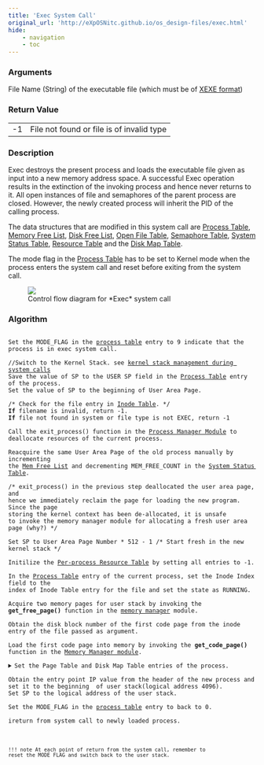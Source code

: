 ```yaml
---
title: 'Exec System Call'
original_url: 'http://eXpOSNitc.github.io/os_design-files/exec.html'
hide: 
    - navigation
    - toc
---
```


### Arguments
File Name (String) of the executable file (which must be of [XEXE format](../abi.md#xexe))


### Return Value

|  |  |
| --- | --- |
| -1 | File not found or file is of invalid type |


### Description
Exec destroys the present process and loads the executable file given as input into a new memory address space. A successful Exec operation results in the extinction of the invoking process and hence never returns to it. All open instances of file and semaphores of the parent process are closed. However, the newly created process will inherit the PID of the calling process.

The data structures that are modified in this system call are [Process Table](process-table.md), [Memory Free List](mem-ds.md#mem_free_list), [Disk Free List](disk-ds.md#disk-free-list), [Open File Table](mem-ds.md#file_table), [Semaphore Table](mem-ds.md#sem_table), [System Status Table](mem-ds.md#ss_table), [Resource Table](process-table.md#per_process_table) and the [Disk Map Table](process-table.md#disk_map_table).

The mode flag in the [Process Table](process-table.md) has to be set to Kernel mode when the process enters the system call and reset before exiting from the system call.


  
<figure>
    <img src="../../assets/img/roadmap/exec3.png">
    <figcaption>Control flow diagram for *Exec* system call</figcaption>
</figure>
 
  

### Algorithm
<pre><code>
Set the MODE_FLAG in the <a href="../../os-design/process-table/">process table</a> entry to 9 indicate that the process is in exec system call.

//Switch to the Kernel Stack. see <a href="../../os-design/stack-smcall/">kernel stack management during system calls</a>
Save the value of SP to the USER SP field in the <a href="../../os-design/process-table/">Process Table</a> entry of the process.
Set the value of SP to the beginning of User Area Page.

/* Check for the file entry in <a href="../../os-design/disk-ds/#inode-table" target="_blank">Inode Table</a>. */
<b>If</b> filename is invalid, return -1.
<b>If</b> file not found in system or file type is not EXEC, return -1 

Call the exit_process() function in the <a href="../../modules/module-01/">Process Manager Module</a> to deallocate resources of the current process.

Reacquire the same User Area Page of the old process manually by incrementing 
the <a href="../../os-design/mem-ds/#memory-free-list">Mem Free List</a> and decrementing MEM_FREE_COUNT in the <a href="../../os-design/mem-ds/#system-status-table">System Status Table</a>.

/* exit_process() in the previous step deallocated the user area page, and 
hence we immediately reclaim the page for loading the new program.  Since the page
storing the kernel context has been de-allocated, it is unsafe  
to invoke the memory manager module for allocating a fresh user area page (why?) */

Set SP to User Area Page Number * 512 - 1 /* Start fresh in the new kernel stack */

Initilize the <a href="../../os-design/process-table/#per_process_table">Per-process Resource Table</a> by setting all entries to -1.	

In the <a href="../../os-design/process-table/">Process Table</a> entry of the current process, set the Inode Index field to the 
index of Inode Table entry for the file and set the state as RUNNING.

Acquire two memory pages for user stack by invoking the <b>get_free_page()</b> function in the <a href="../../modules/module-02/">memory manager</a> module.

Obtain the disk block number of the first code page from the inode entry of the file passed as argument.

Load the first code page into memory by invoking the <b>get_code_page()</b> function in the <a href="../../modules/module-02/">Memory Manager module</a>.
	
<details class="code-accordion"><summary>Set the Page Table and Disk Map Table entries of the process.</summary>
                Set the Page Table entries for library. Set the valid bit to 1 and write bit to 0.
                /* Since the ExpL compler uses the library for even basic operations like read/write, 
                the library flag is ignored, and we link the library to all loaded programs */

                Invalidate the page table entries for heap. &nbsp;&nbsp; 
                /* Memory will be allocated when page fault occurs */

                Set the page table entry for the first code page to the 
                page loaded eariler. Set it's valid bit to 1 and write bit to 0.
		        Other code pages are set to invalid and unreferenced.

                Set the page table entry for the stack page to the 
                pages found earlier. Set the valid bit and write bit to 1.

                Set the code pages in the <a href="../../os-design/process-table/#disk_map_table">Disk Map Table</a> to the Block numbers by refering 
                to the <a href="../../os-design/disk-ds/#inode-table" target="_blank">Inode Table</a>. Other fields are set to -1.
</details>
Obtain the entry point IP value from the header of the new process and set it to the beginning  of user stack(logical address 4096).
Set SP to the logical address of the user stack.

Set the MODE_FLAG in the <a href="../../os-design/process-table/">process table</a> entry to back to 0.

ireturn from system call to newly loaded process.
<code></pre>

!!! note
    At each point of return from the system call, remember to reset the MODE FLAG and switch back to the user stack.

